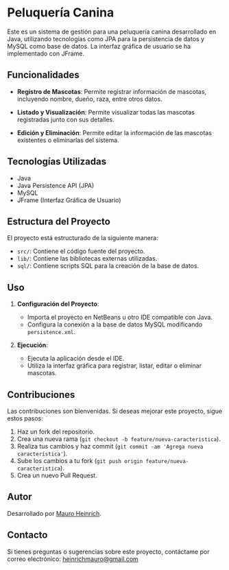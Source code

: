 # Peluquería Canina

Este es un sistema de gestión para una peluquería canina desarrollado en Java, utilizando tecnologías como JPA para la persistencia de datos y MySQL como base de datos. La interfaz gráfica de usuario se ha implementado con JFrame.

## Funcionalidades

- **Registro de Mascotas**: Permite registrar información de mascotas, incluyendo nombre, dueño, raza, entre otros datos.
  
- **Listado y Visualización**: Permite visualizar todas las mascotas registradas junto con sus detalles.
  
- **Edición y Eliminación**: Permite editar la información de las mascotas existentes o eliminarlas del sistema.

## Tecnologías Utilizadas

- Java
- Java Persistence API (JPA)
- MySQL
- JFrame (Interfaz Gráfica de Usuario)

## Estructura del Proyecto

El proyecto está estructurado de la siguiente manera:

- `src/`: Contiene el código fuente del proyecto.
- `lib/`: Contiene las bibliotecas externas utilizadas.
- `sql/`: Contiene scripts SQL para la creación de la base de datos.

## Uso

1. **Configuración del Proyecto**:
   - Importa el proyecto en NetBeans u otro IDE compatible con Java.
   - Configura la conexión a la base de datos MySQL modificando `persistence.xml`.

2. **Ejecución**:
   - Ejecuta la aplicación desde el IDE.
   - Utiliza la interfaz gráfica para registrar, listar, editar o eliminar mascotas.

## Contribuciones

Las contribuciones son bienvenidas. Si deseas mejorar este proyecto, sigue estos pasos:

1. Haz un fork del repositorio.
2. Crea una nueva rama (`git checkout -b feature/nueva-caracteristica`).
3. Realiza tus cambios y haz commit (`git commit -am 'Agrega nueva característica'`).
4. Sube los cambios a tu fork (`git push origin feature/nueva-caracteristica`).
5. Crea un nuevo Pull Request.

## Autor

Desarrollado por [Mauro Heinrich](https://www.linkedin.com/in/mauroheinrich/).

## Contacto

Si tienes preguntas o sugerencias sobre este proyecto, contáctame por correo electrónico: heinrichmauro@gmail.com
